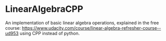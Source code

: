 # LinearAlgebraCPP
An implementation of basic linear algebra operations, explained in the free course: https://www.udacity.com/course/linear-algebra-refresher-course--ud953 using CPP instead of python.

